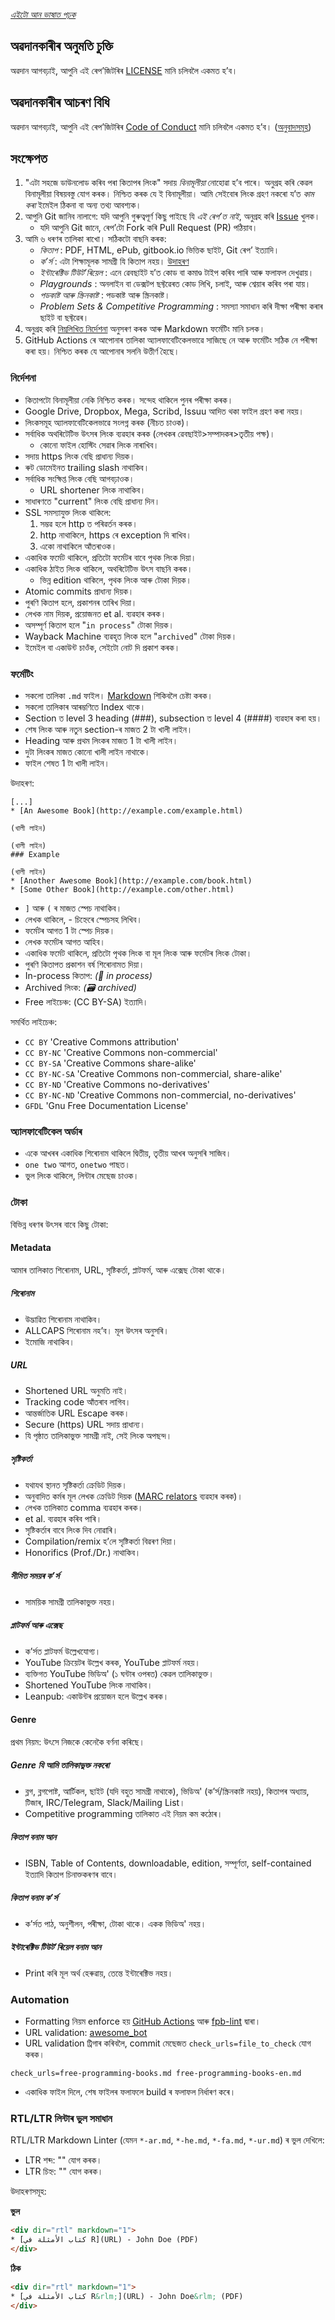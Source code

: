 *[এইটো আন ভাষাত পঢ়ক](README.md#translations)*

## অৱদানকাৰীৰ অনুমতি চুক্তি

অৱদান আগবঢ়াই, আপুনি এই ৰেপ’জিটৰিৰ [LICENSE](../LICENSE) মানি চলিবলৈ একমত হ’ব।

## অৱদানকাৰীৰ আচৰণ বিধি

অৱদান আগবঢ়াই, আপুনি এই ৰেপ’জিটৰিৰ [Code of Conduct](CODE_OF_CONDUCT.md) মানি চলিবলৈ একমত হ’ব। ([অনুবাদসমূহ](README.md#translations))

## সংক্ষেপত

1. "এটা সহজে ডাউনলোড কৰিব পৰা কিতাপৰ লিংক" সদায় *বিনামূলীয়া* নোহোৱা হ’ব পাৰে। অনুগ্ৰহ কৰি কেৱল বিনামূলীয়া বিষয়বস্তু যোগ কৰক। নিশ্চিত কৰক যে ই বিনামূলীয়া। আমি সেইবোৰ লিংক গ্ৰহণ নকৰো য’ত *কাম কৰা* ইমেইল ঠিকনা বা অন্য তথ্য আবশ্যক।
2. আপুনি Git জানিব নালাগে: যদি আপুনি গুৰুত্বপূৰ্ণ কিছু পাইছে যি *এই ৰেপ’ত নাই*, অনুগ্ৰহ কৰি [Issue](https://github.com/EbookFoundation/free-programming-books/issues) খুলক। 
   - যদি আপুনি Git জানে, ৰেপ’টো Fork কৰি Pull Request (PR) পঠিয়াব।
3. আমি ৬ ধৰণৰ তালিকা ৰাখো। সঠিকটো বাছনি কৰক:
   - *কিতাপ* : PDF, HTML, ePub, gitbook.io ভিত্তিক ছাইট, Git ৰেপ’ ইত্যাদি।
   - *ক’র্স* : এটা শিক্ষামূলক সামগ্ৰী যি কিতাপ নহয়। [উদাহৰণ](http://ocw.mit.edu/courses/electrical-engineering-and-computer-science/6-006-introduction-to-algorithms-fall-2011/)
   - *ইন্টাৰেক্টিভ টিউট’ৰিয়েল* : এনে ৱেবছাইট য’ত কোড বা কমাণ্ড টাইপ কৰিব পাৰি আৰু ফলাফল দেখুৱায়।
   - *Playgrounds* : অনলাইন বা ডেক্সটপ ছফ্টৱেৰত কোড লিখি, চলাই, আৰু শ্বেয়াৰ কৰিব পৰা যায়।
   - *পডকাষ্ট আৰু স্ক্ৰিনকাষ্ট* : পডকাষ্ট আৰু স্ক্ৰিনকাষ্ট।
   - *Problem Sets & Competitive Programming* : সমস্যা সমাধান কৰি দীক্ষা পৰীক্ষা কৰাৰ ছাইট বা ছফ্টৱেৰ।
4. অনুগ্ৰহ কৰি [নিম্নলিখিত নিৰ্দেশনা](#guidelines) অনুসৰণ কৰক আৰু Markdown ফৰ্মেটিং মানি চলক।
5. GitHub Actions ৰে আপোনাৰ তালিকা অ্যালফাবেটিকেলভাৱে সাজিছে নে আৰু ফৰ্মেটিং সঠিক নে পৰীক্ষা কৰা হয়। নিশ্চিত কৰক যে আপোনাৰ সলনি উত্তীৰ্ণ হৈছে।

### নিৰ্দেশনা

- কিতাপটো বিনামূলীয়া নেকি নিশ্চিত কৰক। সন্দেহ থাকিলে পুনৰ পৰীক্ষা কৰক।
- Google Drive, Dropbox, Mega, Scribd, Issuu আদিত থকা ফাইল গ্ৰহণ কৰা নহয়।
- লিংকসমূহ অ্যালফাবেটিকেলভাৱে সংলগ্ন কৰক (নীচত চাওক)।
- সৰ্বাধিক অথৰিটেটিভ উৎসৰ লিংক ব্যৱহাৰ কৰক (লেখকৰ ৱেবছাইট>সম্পাদকৰ>তৃতীয় পক্ষ)।
   - কোনো ফাইল হোস্টিং সেৱাৰ লিংক নাৰাখিব।
- সদায় https লিংক বেছি প্ৰাধান্য দিয়ক।
- ৰুট ডোমেইনত trailing slash নাথাকিব।
- সৰ্বাধিক সংক্ষিপ্ত লিংক বেছি আগবঢ়াওক।
   - URL shortener লিংক নাথাকিব।
- সাধাৰণতে "current" লিংক বেছি প্ৰাধান্য দিন।
- SSL সমস্যাযুক্ত লিংক থাকিলে:
   1. সম্ভৱ হলে http ত পৰিৱর্তন কৰক।
   2. http নাথাকিলে, https ৰে exception দি ৰাখিব।
   3. একো নাথাকিলে আঁতৰাওক।
- একাধিক ফৰ্মেট থাকিলে, প্ৰতিটো ফৰ্মেটৰ বাবে পৃথক লিংক দিয়া।
- একাধিক ঠাইত লিংক থাকিলে, অথৰিটেটিভ উৎস বাছনি কৰক।
   - ভিন্ন edition থাকিলে, পৃথক লিংক আৰু টোকা দিয়ক।
- Atomic commits প্ৰাধান্য দিয়ক।
- পুৰণি কিতাপ হলে, প্ৰকাশনৰ তাৰিখ দিয়া।
- লেখক নাম দিয়ক, প্ৰয়োজনত et al. ব্যৱহাৰ কৰক।
- অসম্পূৰ্ণ কিতাপ হলে "`in process`" টোকা দিয়ক।
- Wayback Machine ব্যৱহৃত লিংক হলে "`archived`" টোকা দিয়ক।
- ইমেইল বা একাউন্ট চাওঁক, সেইটো নোট দি প্ৰকাশ কৰক।

### ফৰ্মেটিং

- সকলো তালিকা `.md` ফাইল। [Markdown](https://guides.github.com/features/mastering-markdown/) শিকিবলৈ চেষ্টা কৰক।
- সকলো তালিকাৰ আৰম্ভণিতে Index থাকে।
- Section ত level 3 heading (###), subsection ত level 4 (####) ব্যৱহাৰ কৰা হয়।
- শেষ লিংক আৰু নতুন section-ৰ মাজত 2 টা খালী লাইন।
- Heading আৰু প্ৰথম লিংকৰ মাজত 1 টা খালী লাইন।
- দুটা লিংকৰ মাজত কোনো খালী লাইন নাথাকে।
- ফাইল শেষত 1 টা খালী লাইন।

উদাহৰণ:
```text
[...]
* [An Awesome Book](http://example.com/example.html)

(খালী লাইন)

(খালী লাইন)
### Example

(খালী লাইন)
* [Another Awesome Book](http://example.com/book.html)
* [Some Other Book](http://example.com/other.html)
```
- `]` আৰু `(` ৰ মাজত স্পেচ নাথাকিব।
- লেখক থাকিলে, - চিহ্নেৰে স্পেচসহ লিখিব।
- ফৰ্মেটৰ আগত 1 টা স্পেচ দিয়ক।
- লেখক ফৰ্মেটৰ আগত আহিব।
- একাধিক ফৰ্মেট থাকিলে, প্ৰতিটো পৃথক লিংক বা মূল লিংক আৰু ফৰ্মেটৰ লিংক টোকা।
- পুৰণি কিতাপত প্রকাশন বৰ্ষ শিৰোনামত দিয়া।
- In-process কিতাপ: *(:construction: in process)*
- Archived লিংক: *(:card_file_box: archived)*
- Free লাইচেঞ্চ: (CC BY-SA) ইত্যাদি।

সমৰ্থিত লাইচেঞ্চ:
- `CC BY` 'Creative Commons attribution'
- `CC BY-NC` 'Creative Commons non-commercial'
- `CC BY-SA` 'Creative Commons share-alike'
- `CC BY-NC-SA` 'Creative Commons non-commercial, share-alike'
- `CC BY-ND` 'Creative Commons no-derivatives'
- `CC BY-NC-ND` 'Creative Commons non-commercial, no-derivatives'
- `GFDL` 'Gnu Free Documentation License'

### অ্যালফাবেটিকেল অর্ডাৰ

- একে আখৰৰ একাধিক শিৰোনাম থাকিলে দ্বিতীয়, তৃতীয় আখৰ অনুসৰি সাজিব।
- `one two` আগত, `onetwo` পাছত।
- ভুল লিংক থাকিলে, লিন্টাৰ মেছেজ চাওক।

### টোকা

বিভিন্ন ধৰণৰ উৎসৰ বাবে কিছু টোকা:

#### Metadata

আমাৰ তালিকাত শিৰোনাম, URL, সৃষ্টিকৰ্তা, প্লাটফৰ্ম, আৰু এক্সেছ টোকা থাকে।

##### শিৰোনাম

- উদ্ভাৱিত শিৰোনাম নাথাকিব।
- ALLCAPS শিৰোনাম নহ’ব। মূল উৎসৰ অনুসৰি।
- ইমোজি নাথাকিব।

##### URL

- Shortened URL অনুমতি নাই।
- Tracking code আঁতৰাব লাগিব।
- আন্তর্জাতিক URL Escape কৰক।
- Secure (https) URL সদায় প্ৰাধান্য।
- যি পৃষ্ঠাত তালিকাভুক্ত সামগ্ৰী নাই, সেই লিংক অপছন্দ।

##### সৃষ্টিকৰ্তা

- যথাযথ স্থানত সৃষ্টিকৰ্তা ক্ৰেডিট দিয়ক।
- অনুবাদিত কৰ্মৰ মূল লেখক ক্ৰেডিট দিয়ক ([MARC relators](https://loc.gov/marc/relators/relaterm.html) ব্যৱহাৰ কৰক)।
- লেখক তালিকাত comma ব্যৱহাৰ কৰক।
- et al. ব্যৱহাৰ কৰিব পাৰি।
- সৃষ্টিকৰ্তাৰ বাবে লিংক দিব নোৱাৰি।
- Compilation/remix হ’লে সৃষ্টিকৰ্তা বিৱৰণ দিয়া।
- Honorifics (Prof./Dr.) নাথাকিব।

##### সীমিত সময়ৰ ক’র্স

- সাময়িক সামগ্ৰী তালিকাভুক্ত নহয়।

##### প্লাটফৰ্ম আৰু এক্সেছ

- ক’র্সত প্লাটফৰ্ম উল্লেখযোগ্য।
- YouTube ক্ৰিয়েটৰ উল্লেখ কৰক, YouTube প্লাটফৰ্ম নহয়।
- ব্যক্তিগত YouTube ভিডিঅ' (১ ঘন্টাৰ ওপৰত) কেৱল তালিকাভুক্ত।
- Shortened YouTube লিংক নাথাকিব।
- Leanpub: একাউন্টৰ প্ৰয়োজন হলে উল্লেখ কৰক।

#### Genre

প্ৰথম নিয়ম: উৎসে নিজকে কেনেকৈ বর্ণনা কৰিছে।

##### Genre যি আমি তালিকাভুক্ত নকৰো

- ব্লগ, ব্লগপোষ্ট, আৰ্টিকল, ছাইট (যদি বহুত সামগ্ৰী নাথাকে), ভিডিঅ' (ক’র্স/স্ক্ৰিনকাষ্ট নহয়), কিতাপৰ অধ্যায়, টিজাৰ, IRC/Telegram, Slack/Mailing List।
- Competitive programming তালিকাত এই নিয়ম কম কঠোৰ।

##### কিতাপ বনাম আন

- ISBN, Table of Contents, downloadable, edition, সম্পূর্ণতা, self-contained ইত্যাদি কিতাপ চিনাক্তকৰণৰ বাবে।

##### কিতাপ বনাম ক’র্স

- ক’র্সত পাঠ, অনুশীলন, পৰীক্ষা, টোকা থাকে। একক ভিডিঅ' নহয়।

##### ইন্টাৰেক্টিভ টিউট’ৰিয়েল বনাম আন

- Print কৰি মূল অৰ্থ হেৰুৱায়, তেন্তে ইন্টাৰেক্টিভ নহয়।

### Automation

- Formatting নিয়ম enforce হয় [GitHub Actions](https://github.com/features/actions) আৰু [fpb-lint](https://github.com/vhf/free-programming-books-lint) দ্বাৰা।
- URL validation: [awesome_bot](https://github.com/dkhamsing/awesome_bot)
- URL validation ট্রিগাৰ কৰিবলৈ, commit মেছেজত `check_urls=file_to_check` যোগ কৰক।

```properties
check_urls=free-programming-books.md free-programming-books-en.md
```

- একাধিক ফাইল দিলে, শেষ ফাইলৰ ফলাফলে build ৰ ফলাফল নিৰ্ধাৰণ কৰে।

### RTL/LTR লিন্টাৰ ভুল সমাধান

RTL/LTR Markdown Linter (যেমন `*-ar.md`, `*-he.md`, `*-fa.md`, `*-ur.md`) ৰ ভুল দেখিলে:

- LTR শব্দ: "&rlm;" যোগ কৰক।
- LTR চিহ্ন: "&lrm;" যোগ কৰক।

উদাহৰণসমূহ:

**ভুল**
```html
<div dir="rtl" markdown="1">
* [كتاب الأمثلة في R](URL) - John Doe (PDF)
</div>
```
**ঠিক**
```html
<div dir="rtl" markdown="1">
* [كتاب الأمثلة في R&rlm;](URL) - John Doe&rlm; (PDF)
</div>
```
